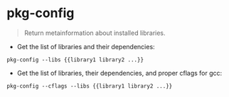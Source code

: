 # pkg-config

> Return metainformation about installed libraries.

- Get the list of libraries and their dependencies:

`pkg-config --libs {{library1 library2 ...}}`

- Get the list of libraries, their dependencies, and proper cflags for gcc:

`pkg-config --cflags --libs {{library1 library2 ...}}`
